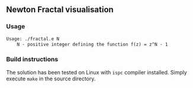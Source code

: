 ## Newton Fractal visualisation

### Usage
```txt
Usage: ./fractal.e N
    N - positive integer defining the function f(z) = z^N - 1
```

### Build instructions
The solution has been tested on Linux with `ispc` compiler installed. Simply execute `make` in the source directory.
